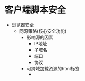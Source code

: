 # 客户端脚本安全
+ 浏览器安全
	+ 同源策略(核心安全功能)
		+ 影响源的因素
			+ IP地址
			+ 子域名
			+ 端口
			+ 协议
		+ 可跨域加载资源的html标签
			+ <script>
			+ <img>
			+ <iframe>
			+ <link>...
		+ 跨域访问请求过程
		---
		![跨域访问请求过程](pictures/跨域访问请求过程.png)
	+ 浏览器沙箱
		+ Chrome架构
		---
		![chrome架构](pictures/chrome架构.png)
		+ Chrome沙箱架构
		---
		![chrome沙箱架构](pictures/chrome沙箱架构.png)
	+ 恶意网站拦截
		+ 工作原理：黑名单
		+ EV SSL证书(Extended Validation SSL Certificate)
		+ 恶意网站黑名单组织
			+ [PhishTank](https://www.phishtank.com/)
	+ 高速发展的浏览器安全
		+ IE8:XSS Filter功能
		+ Firefox:Content Security Policy(CSP)
+ 跨站脚本攻击(XSS,Cross Site Script)
	+ 简介：黑客通过HTML注入篡改网页，插入恶意脚本从而在用户浏览网页时，控制用户浏览器的一种攻击方式
	+ XSS类型
		+ 反射型XSS(非持久型XSS)
			+ 只是简单地把用户输入的数据反射给浏览器(需要又是用户点击恶意链接)
		+ 存储型XSS(持久型XSS)
			+ 把用户输入的数据存储到服务器
		+ DOM Based XSS(通过修改页面的DOM节点形成的XSS)
	+ XSS PayLoad(用于完成各种功能的恶意脚本)
		+ 构造GET与POST请求
		+ XSS钓鱼
		+ 识别用户浏览器
		+ 识别用户安装的软件
		+ CSS History Hack(通过CSS来发现一个用户曾经访问过得网站)
		+ 获取用户的真是IP地址
	+ XSS攻击平台
		+ [Attack API](https://www.gnucitizen.org/)
		+ [BeEF](https://beefproject.com/)
		+ XSS-Proxy
	+ XSS Worm
		+ Samy Worm
		+  百度空间蠕虫
	+ 调试JavaScript
		+ Firebug
		+ IE8 Developer Tools
		+ Fiddler
		+ HttpWatch
	+ XSS构造技巧
		+ 利用字符编码
		+ 绕过长度限制
			+ 利用时间(Event)
			+ 利用注释
		+ 使用<base>标签
		+ window.name的妙用
	+ Mission Impossible
		+ Apache Expect Header XSS
		+ Anehta的回旋镖
	+ Flash XSS
	+ JavaScript开发框架
		+ [Dojo](https://dojotoolkit.org/)
		+ [YUI](https://yuilibrary.com/)
		+ [Jquery](https://jquery.com/)
	+ XSS的防御
		+ HttpOnly(浏览器将禁止页面js访问带有HttpOnly属性的Cookie)
			+ Cookie使用过程
			---
			![cookie使用过程](pictures/cookie使用过程.png)
		+ 输入检查
			+ 特殊字符
			+ XSS Filter
		+ 输入检查
			+ 安全的编码函数
			+ 模板系统默认所有的变量自动编码
		+ 正确防御XSS
			+ XSS发生场景
				+ 在HTML标签中输出
				+ 在HTML属性中输出
				+ 在<script>标签中输出
				+ 在事件中输出
				+ 在CSS中输出
				+ 在地址中输出
		+ 处理富文本
			+ 使用白名单只允许安全的标签、属性、事件
			+ 尽量禁止用户自定义CSS和Style
			+ XSS Filter
				+ [Anti-Samy](https://www.owasp.org/index.php/Category:OWASP_AntiSamy_Project)
		+ 防御DOM Based XSS
		---
		![domBasedXss防御](pictures/domBasedXss防御.png)
+ 跨站请求伪造(CSRF,Cross Site Request Forgery)
	+ CSRF本质
		+ 本质原因(重要操作的所有参数都是可以被攻击者猜测到)
	+ CSRF进阶
		+ 浏览器的Cookie策略
			+ Cookie分类
				+ Session Cookie(浏览器关闭后失效)
				+ Third-party Cookie(有Expire时间)
		+ [P3P](https://www.w3.org/P3P/)头的副作用
		+ GET与POST
		+ Flash CSRF
		+ CSRF Worm
	+ CSRF防御
		+ 验证码
		+ Referer Check
		+ Anti CSRF Token(更常用)
			+ Token的生成一定要足够随机
			+ Token要注意保密(表单或Ajax提交，敏感操作使用POST)
		+ 参数加密或者使用随机数作为参数
+ 点击劫持(ClickJacking)
	+ 介绍
	---
	![点击劫持](pictures/点击劫持.png)
	+ [测试代码](clickJack.html)
	+ 种类
		+ Flash 点击劫持
		+ 图片覆盖攻击
		+ 拖曳劫持与数据窃取
		+ ClickJacking 3.0:触屏劫持
	+ 防御ClickJacking
		+ frame busting(禁止iframe嵌套)
		---
		![frameBusting1](pictures/frameBusting1.png)
		![frameBusting2](pictures/frameBusting2.png)
		+ [如何绕过fram Busting](http://seclab.stanford.edu/websec/framebusting/framebust.pdf)
		+ X-Frame-Options
+ HTML5安全
	+ 新标签的XSS	
		+ [HTML5 Security CheatSheet](http://html5sec.org/)
	+ iframe的sandbox
	+ Link Types:noreferrer
	+ Canvas的妙用
		+ 破解验证码
+ 其它安全问题
	+ Cross-Origin Resource Sharing
	+ postMessage--跨窗口传递消息
	+ Web Storage
		+ Session Storage
			+ window.sessionStorage
			+ window.sessionStorage.setItem("key","value")
			+ window.sessionStorage.getItem("key")
		+ Local Storage
			+ window.localStorage
			+ window.localStorage.setItem("key","value")
			+ window.localStorage.getItem("key")